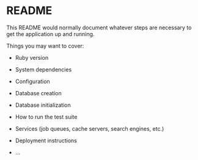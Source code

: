 # README

This README would normally document whatever steps are necessary to get the
application up and running.

Things you may want to cover:

* Ruby version

* System dependencies



* Configuration

* Database creation

* Database initialization

* How to run the test suite

* Services (job queues, cache servers, search engines, etc.)

* Deployment instructions

* ...
